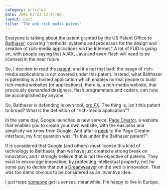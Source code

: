 ```yaml
---
category: articles
date: 2006-02-23 12:47:00
layout: post
title: 'The web rich media patent'
---
```


<p>Everyone is talking about the patent granted by the US Patent Office to <a href="http://balthaser.com/">Balthaser</a>, covering "methods, systems and processes for the design and creation of rich-media applications via the Internet." A lot of FUD is going on, with people saying that AJAX, Java and even Flash will need to be licensed in the near future.</p>

<p>So, I decided to read the <a href="http://patft.uspto.gov/netacgi/nph-Parser?Sect1=PTO1&Sect2=HITOFF&d=PALL&p=1&u=/netahtml/srchnum.htm&r=1&f=G&l=50&s1=7,000,180.WKU.&OS=PN/7,000,180&RS=PN/7,000,180">patent</a>, and it's not that bad: the usage of rich-media applications is not covered under this patent. Instead, what Balthaser is patenting is a hosted application which enables normal people to build rich-media websites (or applications), there is, a rich-media website, that previously demanded designers, flash programmers and coders, can now be accomplished by anyone.</p>

<p>So, Balthaser is defending is own tool, <a href="http://balthaser.com/">pro:FX</a>. The thing is, isn't this patent to broad? What is the definition of "rich-media application"?<p>

<p>In the same day, Google launched is new service, <a href="http://pages.google.com/">Page Creator</a>, a website that enables you to create your own website, with the easiness and simplicity we know from Google. And after a <a href="http://www.makezine.com/blog/archive/2006/02/make_your_own_sites_with_googl.html">peek</a> to the Page Creator interface, my first question was: "Is this under the Balthaser patent?".</p>

<p>If is considered that Google (and others) must license this kind of technology to Balthaser, than we have just created a strong break on innovation, and I strongly believe that is not the objective of patents. They exist to encourage innovation, by protecting intellectual property, not for some guy to decide that put a <a href="http://www.macromedia.com/software/dreamweaver/">Dreamweaver</a> on the web is innovation. That was too damn obvious to be considered as an inventive idea.</p>

<p>I just hope <a  href="http://patft.uspto.gov/">someone</a> get is senses, meanwhile, I'm happy to live in Europe.</p>
